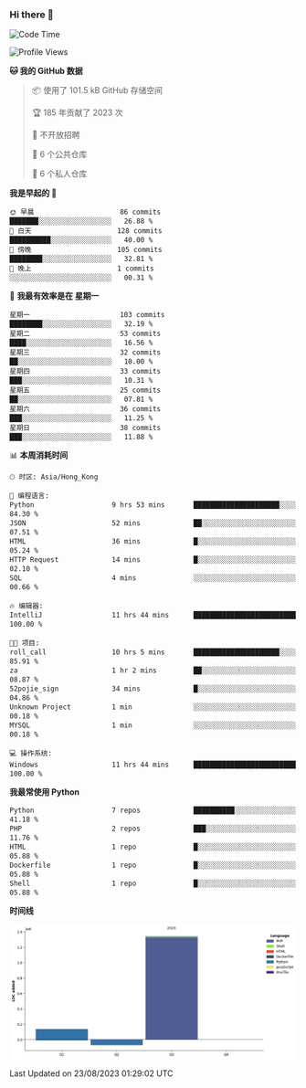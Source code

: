 ### Hi there 👋

<!--
**Mrzqd/Mrzqd** is a ✨ _special_ ✨ repository because its `README.md` (this file) appears on your GitHub profile.

Here are some ideas to get you started:

- 🔭 I’m currently working on ...
- 🌱 I’m currently learning ...
- 👯 I’m looking to collaborate on ...
- 🤔 I’m looking for help with ...
- 💬 Ask me about ...
- 📫 How to reach me: ...
- 😄 Pronouns: ...
- ⚡ Fun fact: ...
-->
<!--START_SECTION:waka-->
![Code Time](http://img.shields.io/badge/Code%20Time-136%20hrs%203%20mins-blue)

![Profile Views](http://img.shields.io/badge/%E4%B8%AA%E4%BA%BA%E8%B5%84%E6%96%99%E8%A7%82%E7%9C%8B%E6%AC%A1%E6%95%B0-10-blue)

**🐱 我的 GitHub 数据** 

> 📦  使用了 101.5 kB GitHub 存储空间 
 > 
> 🏆 185 年贡献了 2023 次
 > 
> 🚫 不开放招聘
 > 
> 📜 6 个公共仓库 
 > 
> 🔑 6 个私人仓库 
 > 
**我是早起的 🐤** 

```text
🌞 早晨                     86 commits          ███████░░░░░░░░░░░░░░░░░░   26.88 % 
🌆 白天                     128 commits         ██████████░░░░░░░░░░░░░░░   40.00 % 
🌃 傍晚                     105 commits         ████████░░░░░░░░░░░░░░░░░   32.81 % 
🌙 晚上                     1 commits           ░░░░░░░░░░░░░░░░░░░░░░░░░   00.31 % 
```
📅 **我最有效率是在 星期一** 

```text
星期一                      103 commits         ████████░░░░░░░░░░░░░░░░░   32.19 % 
星期二                      53 commits          ████░░░░░░░░░░░░░░░░░░░░░   16.56 % 
星期三                      32 commits          ██░░░░░░░░░░░░░░░░░░░░░░░   10.00 % 
星期四                      33 commits          ███░░░░░░░░░░░░░░░░░░░░░░   10.31 % 
星期五                      25 commits          ██░░░░░░░░░░░░░░░░░░░░░░░   07.81 % 
星期六                      36 commits          ███░░░░░░░░░░░░░░░░░░░░░░   11.25 % 
星期日                      38 commits          ███░░░░░░░░░░░░░░░░░░░░░░   11.88 % 
```


📊 **本周消耗时间** 

```text
🕑︎ 时区: Asia/Hong_Kong

💬 编程语言: 
Python                   9 hrs 53 mins       █████████████████████░░░░   84.30 % 
JSON                     52 mins             ██░░░░░░░░░░░░░░░░░░░░░░░   07.51 % 
HTML                     36 mins             █░░░░░░░░░░░░░░░░░░░░░░░░   05.24 % 
HTTP Request             14 mins             █░░░░░░░░░░░░░░░░░░░░░░░░   02.10 % 
SQL                      4 mins              ░░░░░░░░░░░░░░░░░░░░░░░░░   00.66 % 

🔥 编辑器: 
IntelliJ                 11 hrs 44 mins      █████████████████████████   100.00 % 

🐱‍💻 项目: 
roll_call                10 hrs 5 mins       █████████████████████░░░░   85.91 % 
za                       1 hr 2 mins         ██░░░░░░░░░░░░░░░░░░░░░░░   08.87 % 
52pojie_sign             34 mins             █░░░░░░░░░░░░░░░░░░░░░░░░   04.86 % 
Unknown Project          1 min               ░░░░░░░░░░░░░░░░░░░░░░░░░   00.18 % 
MYSQL                    1 min               ░░░░░░░░░░░░░░░░░░░░░░░░░   00.18 % 

💻 操作系统: 
Windows                  11 hrs 44 mins      █████████████████████████   100.00 % 
```

**我最常使用 Python** 

```text
Python                   7 repos             ██████████░░░░░░░░░░░░░░░   41.18 % 
PHP                      2 repos             ███░░░░░░░░░░░░░░░░░░░░░░   11.76 % 
HTML                     1 repo              █░░░░░░░░░░░░░░░░░░░░░░░░   05.88 % 
Dockerfile               1 repo              █░░░░░░░░░░░░░░░░░░░░░░░░   05.88 % 
Shell                    1 repo              █░░░░░░░░░░░░░░░░░░░░░░░░   05.88 % 
```



**时间线**

![Lines of Code chart](https://raw.githubusercontent.com/Mrzqd/Mrzqd/main/assets/bar_graph.png)


 Last Updated on 23/08/2023 01:29:02 UTC
<!--END_SECTION:waka-->
